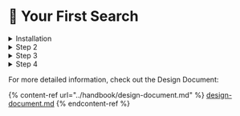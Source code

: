 # 🎂 Your First Search

<details>

<summary>Installation</summary>

Follow [#installation](your-first-search.md#installation "mention").

</details>

<details>

<summary>Step 2</summary>

In the binary directory (../bin/ from the prespective of the buiild/ directory) you'll find a number of command line tools.

* Iindex
* Isearch
* ...

The Iindex command is used to create indexes.

Example:

```
Iindex -d /tmp/FOO shakespeare.xml
```

will create an index called "FOO" in the /tmp directory containing the contents of the XML file shakespeare.xml

The Iindex command has a lot of options.

</details>

<details>

<summary>Step 3</summary>

To search the FOO index use use the command line tool Isearch

```
Isearch -d /tmp/FOO to be or not to be
```

This will perform a "smart search" in the index defined in /tmp/FOO for the ordered words: to be or not to be

</details>

<details>

<summary>Step 4</summary>

The engine supports not just "smart search" but a number of other query languages as well as a large number of ranking functions. Please read the documentation for additional details.

</details>

For more detailed information, check out the Design Document:

{% content-ref url="../handbook/design-document.md" %}
[design-document.md](../handbook/design-document.md)
{% endcontent-ref %}
